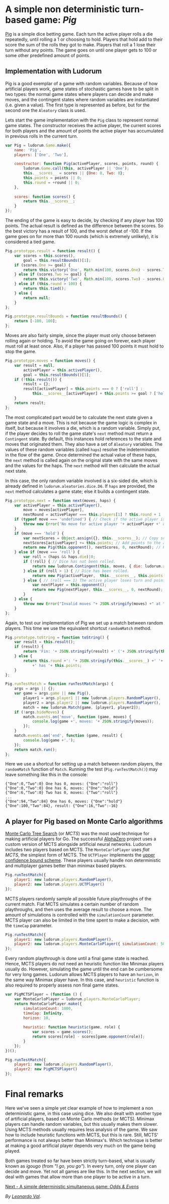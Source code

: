 ﻿A simple non deterministic turn-based game: _Pig_
=================================================

[Pig](http://en.wikipedia.org/wiki/Pig_%28dice_game%29) is a simple dice betting game. Each turn the active player rolls a die repeatedly, until rolling a 1 or choosing to hold. Players that hold add to their score the sum of the rolls they got to make. Players that roll a 1 lose their turn without any points. The game goes on until one player gets to 100 or some other predefined amount of points.

## Implementation with Ludorum #####################################################################

Pig is a good exemplar of a game with random variables. Because of how artificial players work, game states of stochastic games have to be split in two types: the normal game states where players can decide and make moves, and the contingent states where random variables are instantiated (i.e. given a value). The first type is represented as before, but for the second one the `Aleatory` class is used.

Lets start the game implementation with the `Pig` class to represent normal game states. The constructor receives the active player, the current scores for both players and the amount of points the active player has accumulated in previous rolls in the current turn.

```javascript
var Pig = ludorum.Game.make({
	name: 'Pig',
	players: ['One', 'Two'],

	constructor: function Pig(activePlayer, scores, points, round) {
		ludorum.Game.call(this, activePlayer || 'One');
		this.__scores__ = scores || {One: 0, Two: 0};
		this.points = points || 0;
		this.round = +round || 0;
	},
	
	scores: function scores() {
		return this.__scores__;
	}
});
```

The ending of the game is easy to decide, by checking if any player has 100 points. The actual result is defined as the difference between the scores. So the best victory has a result of 100, and the worst defeat of -100. If the game goes on for more than 100 rounds (which is extremely unlikely), it is considered a tied game.

```javascript
Pig.prototype.result = function result() {
	var scores = this.scores(),
		goal = this.resultBounds()[1];
	if (scores.One >= goal) {
		return this.victory('One', Math.min(100, scores.One) - scores.Two);
	} else if (scores.Two >= goal) {
		return this.victory('Two', Math.min(100, scores.Two) - scores.One);
	} else if (this.round > 100) {
		return this.tied();
	} else {
		return null;
	}
};

Pig.prototype.resultBounds = function resultBounds() {
	return [-100, 100];
};
```

Moves are also fairly simple, since the player must only choose between rolling again or holding. To avoid the game going on forever, each player must roll at least once. Also, if a player has passed 100 points it must hold to stop the game.

```javascript
Pig.prototype.moves = function moves() {
	var result = null,
		activePlayer = this.activePlayer(),
		goal = this.resultBounds()[1];
	if (!this.result()) {
		result = {};
		result[activePlayer] = this.points === 0 ? ['roll'] : 
			this.__scores__[activePlayer] + this.points >= goal ? ['hold'] : ['roll', 'hold'];
	}
	return result;
};
```

The most complicated part would be to calculate the next state given a game state and a move. This is not because the game logic is complex in itself, but because it involves a die, which is a random variable. Simply put, if the player decides to roll the game state's `next` method must return a `Contingent` state. By default, this instances hold references to the state and moves that originated them. They also have a set of `Aleatory` variables. The values of these random variables (called `haps`) resolve the indetermination in the flow of the game. Once determined the actual value of these haps, the `next` method is called again on the original state with the same moves and the values for the haps. The `next` method will then calculate the actual next state.

In this case, the only random variable involved is a six-sided die, which is already defined in `ludorum.aleatories.dice.D6`. If `haps` are provided, the `next` method calculates a game state; else it builds a contingent state. 

```javascript
Pig.prototype.next = function next(moves, haps) {
	var activePlayer = this.activePlayer(),
		move = moves[activePlayer],
		nextRound = activePlayer === this.players[1] ? this.round + 1 : this.round;
	if (typeof move === 'undefined') { // Check if the active player is moving.
		throw new Error('No move for active player '+ activePlayer +' at '+ this +'!');
	}
	if (move === 'hold') {
		var nextScores = Object.assign({}, this.__scores__); // Copy scores object.
		nextScores[activePlayer] += this.points; // Add points to the active player's score.
		return new Pig(this.opponent(), nextScores, 0, nextRound); // Pass the turn to the other player.
	} else if (move === 'roll') {
		var roll = (haps && haps.die)|0;
		if (!roll) { // Dice has not been rolled.
			return new ludorum.Contingent(this, moves, { die: ludorum.aleatories.dice.D6 });
		} else if (roll > 1) { // Dice has been rolled.
			return new Pig(activePlayer,  this.__scores__, this.points + roll, this.round);
		} else { // (roll === 1) The active player loses turn and points.
			var nextPlayer = this.opponent();
			return new Pig(nextPlayer, this.__scores__, 0, nextRound);
		}
	} else {
		throw new Error("Invalid moves "+ JSON.stringify(moves) +" at "+ this +"!");
	}
};
```

Again, to test our implementation of Pig we set up a match between random players. This time we use the equivalent shortcut `randomMatch` method.

```javascript
Pig.prototype.toString = function toString() {
	var result = this.result();
	if (result) {
		return 'Fin: '+ JSON.stringify(result) +' ('+ JSON.stringify(this.__scores__) +')';
	} else {
		return this.round +': '+ JSON.stringify(this.__scores__) +' '+ this.activePlayer() 
			+' has '+ this.points;
	}
};

Pig.runTestMatch = function runTestMatch(args) {
	args = args || {};
	var game = args.game || new Pig(),
		player1 = args.player1 || new ludorum.players.RandomPlayer(),
		player2 = args.player2 || new ludorum.players.RandomPlayer(),
		match = new ludorum.Match(game, [player1, player2]);
	if (!args.hideMoves) {
		match.events.on('move', function (game, moves) {
			console.log(game +', moves: '+ JSON.stringify(moves));
		});
	}
	match.events.on('end', function (game, result) {
		console.log(game +'.');
	});
	return match.run();
};
```

Here we use a shortcut for setting up a match between random players, the `randomMatch` function of `Match`. Running the test (`Pig.runTestMatch()`) may leave something like this in the console:

```
{"One":0,"Two":0} One has 0, moves: {"One":"roll"}
{"One":0,"Two":0} One has 6, moves: {"One":"hold"}
{"One":6,"Two":0} Two has 0, moves: {"Two":"roll"}
...
{"One":94,"Two":84} One has 6, moves: {"One":"hold"}
{"One":100,"Two":84}, result: {"One":16,"Two":-16}
```

## A player for Pig based on Monte Carlo algorithms ################################################

[Monte Carlo Tree Search](https://chessprogramming.wikispaces.com/Monte-Carlo+Tree+Search) (or _MCTS_) was the most used technique for making artificial players for Go. The successful [AlphaZero](https://deepmind.com/research/alphago/) project uses a custom version of MCTS alongside artificial neural networks. Ludorum includes two players based on MCTS. The `MonteCarloPlayer` uses _flat MCTS_, the simplest form of MCTS. The `UCTPlayer` implements the [upper confidence bound scheme](https://chessprogramming.wikispaces.com/UCT). These players usually handle non deterministic and multiplayer games better than minimax based players.

```javascript
Pig.runTestMatch({
	player1: new ludorum.players.RandomPlayer(), 
	player2: new ludorum.players.UCTPlayer()
});
```

MCTS players randomly sample all possible future playthroughs of the current match. Flat MCTS simulates a certain number of random playthroughs, and then uses the average result to choose a move. The amount of simulations is controlled with the `simulationCount` parameter. MCTS player can also be limited in the time spent to make a decision, with the `timeCap` parameter. 

```javascript
Pig.runTestMatch({
	player1: new ludorum.players.RandomPlayer(), 
	player2: new ludorum.players.MonteCarloPlayer({ simulationCount: 500, timeCap: Infinity })
});
```

Every random playthrough is done until a final game state is reached. Hence, MCTS players do not need an heuristic function like Minimax players usually do. However, simulating the game until the end can be cumbersome for very long games. Ludorum allows MCTS players to have an `horizon`, in the same way Minimax player have. In this case, and `heuristic` function is also required to properly assess non final game states.

```javascript
var PigMCTSPlayer = (function () {
	var MonteCarloPlayer = ludorum.players.MonteCarloPlayer;
	return MonteCarloPlayer.make({
		simulationCount: 1000, 
		timeCap: Infinity,
		horizon: 10,
		
		heuristic: function heuristic(game, role) {
			var scores = game.scores();
			return scores[role] - scores[game.opponent(role)];
		}
	});
})();

Pig.runTestMatch({
	player1: new ludorum.players.RandomPlayer(), 
	player2: new PigMCTSPlayer()
});
```

# Final remarks ####################################################################################

Here we've seen a simple yet clear example of how to implement a non deterministic game, in this case using dice. We also dealt with another type of artificial players, based on Monte Carlo methods (or MCTS). Minimax players can handle random variables, but this usually makes them slower. Using MCTS methods usually requires less analysis of the game. We saw how to include heuristic functions with MCTS, but this is rare. Still, MCTS' performance is not always better than Minimax's. Which technique is better at making a good artificial player depends very much on the game being played.

Both games treated so far have been strictly turn-based, what is usually known as _igougo_ (from _"I go, you go"_). In every turn, only one player can decide and move. Yet not all games are like this. In the next section, we will deal with games that allow more than one player to be active in a turn.

[Next - A simple deterministic simultaneous game: _Odds & Evens_](tutorial-game-03.md.html)

_By [Leonardo Val](http://github.com/LeonardoVal)_.